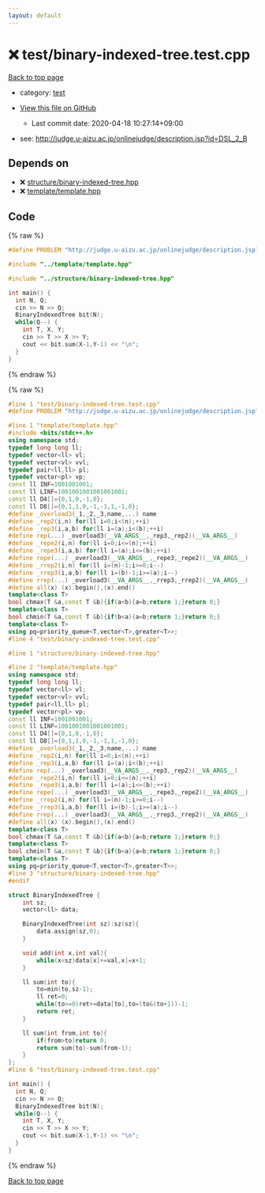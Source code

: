 ```yaml
---
layout: default
---
```


<!-- mathjax config similar to math.stackexchange -->
<script type="text/javascript" async
  src="https://cdnjs.cloudflare.com/ajax/libs/mathjax/2.7.5/MathJax.js?config=TeX-MML-AM_CHTML">
</script>
<script type="text/x-mathjax-config">
  MathJax.Hub.Config({
    TeX: { equationNumbers: { autoNumber: "AMS" }},
    tex2jax: {
      inlineMath: [ ['$','$'] ],
      processEscapes: true
    },
    "HTML-CSS": { matchFontHeight: false },
    displayAlign: "left",
    displayIndent: "2em"
  });
</script>

<script type="text/javascript" src="https://cdnjs.cloudflare.com/ajax/libs/jquery/3.4.1/jquery.min.js"></script>
<script src="https://cdn.jsdelivr.net/npm/jquery-balloon-js@1.1.2/jquery.balloon.min.js" integrity="sha256-ZEYs9VrgAeNuPvs15E39OsyOJaIkXEEt10fzxJ20+2I=" crossorigin="anonymous"></script>
<script type="text/javascript" src="../../assets/js/copy-button.js"></script>
<link rel="stylesheet" href="../../assets/css/copy-button.css" />


# :x: test/binary-indexed-tree.test.cpp

<a href="../../index.html">Back to top page</a>

* category: <a href="../../index.html#098f6bcd4621d373cade4e832627b4f6">test</a>
* <a href="{{ site.github.repository_url }}/blob/master/test/binary-indexed-tree.test.cpp">View this file on GitHub</a>
    - Last commit date: 2020-04-18 10:27:14+09:00


* see: <a href="http://judge.u-aizu.ac.jp/onlinejudge/description.jsp?id=DSL_2_B">http://judge.u-aizu.ac.jp/onlinejudge/description.jsp?id=DSL_2_B</a>


## Depends on

* :x: <a href="../../library/structure/binary-indexed-tree.hpp.html">structure/binary-indexed-tree.hpp</a>
* :x: <a href="../../library/template/template.hpp.html">template/template.hpp</a>


## Code

<a id="unbundled"></a>
{% raw %}
```cpp
#define PROBLEM "http://judge.u-aizu.ac.jp/onlinejudge/description.jsp?id=DSL_2_B"

#include "../template/template.hpp"

#include "../structure/binary-indexed-tree.hpp"

int main() {
  int N, Q;
  cin >> N >> Q;
  BinaryIndexedTree bit(N);
  while(Q--) {
    int T, X, Y;
    cin >> T >> X >> Y;
    cout << bit.sum(X-1,Y-1) << "\n";
  }
}

```
{% endraw %}

<a id="bundled"></a>
{% raw %}
```cpp
#line 1 "test/binary-indexed-tree.test.cpp"
#define PROBLEM "http://judge.u-aizu.ac.jp/onlinejudge/description.jsp?id=DSL_2_B"

#line 1 "template/template.hpp"
#include <bits/stdc++.h>
using namespace std;
typedef long long ll;
typedef vector<ll> vl;
typedef vector<vl> vvl;
typedef pair<ll,ll> pl;
typedef vector<pl> vp;
const ll INF=1001001001;
const ll LINF=1001001001001001001;
const ll D4[]={0,1,0,-1,0};
const ll D8[]={0,1,1,0,-1,-1,1,-1,0};
#define _overload3(_1,_2,_3,name,...) name
#define _rep2(i,n) for(ll i=0;i<(n);++i)
#define _rep3(i,a,b) for(ll i=(a);i<(b);++i)
#define rep(...) _overload3(__VA_ARGS__,_rep3,_rep2)(__VA_ARGS__)
#define _repe2(i,n) for(ll i=0;i<=(n);++i)
#define _repe3(i,a,b) for(ll i=(a);i<=(b);++i)
#define repe(...) _overload3(__VA_ARGS__,_repe3,_repe2)(__VA_ARGS__)
#define _rrep2(i,n) for(ll i=(n)-1;i>=0;i--)
#define _rrep3(i,a,b) for(ll i=(b)-1;i>=(a);i--)
#define rrep(...) _overload3(__VA_ARGS__,_rrep3,_rrep2)(__VA_ARGS__)
#define all(x) (x).begin(),(x).end()
template<class T>
bool chmax(T &a,const T &b){if(a<b){a=b;return 1;}return 0;}
template<class T>
bool chmin(T &a,const T &b){if(b<a){a=b;return 1;}return 0;}
template<class T>
using pq=priority_queue<T,vector<T>,greater<T>>;
#line 4 "test/binary-indexed-tree.test.cpp"

#line 1 "structure/binary-indexed-tree.hpp"

#line 2 "template/template.hpp"
using namespace std;
typedef long long ll;
typedef vector<ll> vl;
typedef vector<vl> vvl;
typedef pair<ll,ll> pl;
typedef vector<pl> vp;
const ll INF=1001001001;
const ll LINF=1001001001001001001;
const ll D4[]={0,1,0,-1,0};
const ll D8[]={0,1,1,0,-1,-1,1,-1,0};
#define _overload3(_1,_2,_3,name,...) name
#define _rep2(i,n) for(ll i=0;i<(n);++i)
#define _rep3(i,a,b) for(ll i=(a);i<(b);++i)
#define rep(...) _overload3(__VA_ARGS__,_rep3,_rep2)(__VA_ARGS__)
#define _repe2(i,n) for(ll i=0;i<=(n);++i)
#define _repe3(i,a,b) for(ll i=(a);i<=(b);++i)
#define repe(...) _overload3(__VA_ARGS__,_repe3,_repe2)(__VA_ARGS__)
#define _rrep2(i,n) for(ll i=(n)-1;i>=0;i--)
#define _rrep3(i,a,b) for(ll i=(b)-1;i>=(a);i--)
#define rrep(...) _overload3(__VA_ARGS__,_rrep3,_rrep2)(__VA_ARGS__)
#define all(x) (x).begin(),(x).end()
template<class T>
bool chmax(T &a,const T &b){if(a<b){a=b;return 1;}return 0;}
template<class T>
bool chmin(T &a,const T &b){if(b<a){a=b;return 1;}return 0;}
template<class T>
using pq=priority_queue<T,vector<T>,greater<T>>;
#line 3 "structure/binary-indexed-tree.hpp"
#endif

struct BinaryIndexedTree {
    int sz;
    vector<ll> data;

    BinaryIndexedTree(int sz):sz(sz){
        data.assign(sz,0);
    }

    void add(int x,int val){
        while(x<sz)data[x]+=val,x|=x+1;
    }

    ll sum(int to){
        to=min(to,sz-1);
        ll ret=0;
        while(to>=0)ret+=data[to],to=(to&(to+1))-1;
        return ret;
    }

    ll sum(int from,int to){
        if(from>to)return 0;
        return sum(to)-sum(from-1);
    }
};
#line 6 "test/binary-indexed-tree.test.cpp"

int main() {
  int N, Q;
  cin >> N >> Q;
  BinaryIndexedTree bit(N);
  while(Q--) {
    int T, X, Y;
    cin >> T >> X >> Y;
    cout << bit.sum(X-1,Y-1) << "\n";
  }
}

```
{% endraw %}

<a href="../../index.html">Back to top page</a>

